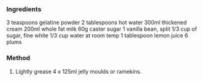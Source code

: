 ### Ingredients

3 teaspoons gelatine powder
2 tablespoons hot water
300ml thickened cream
200ml whole fat milk
60g caster sugar
1 vanilla bean, split
1/3 cup of sugar, fine white
1/3 cup water at room temp
1 tablespoon lemon juice
6 plums


### Method

1. Lightly grease 4 x 125ml jelly moulds or ramekins.
